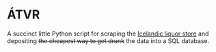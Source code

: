 # ÁTVR
A succinct little Python script for scraping the [Icelandic liquor store](https://www.vinbudin.is) and depositing ~~the cheapest way to get drunk~~ the data into a SQL database.

